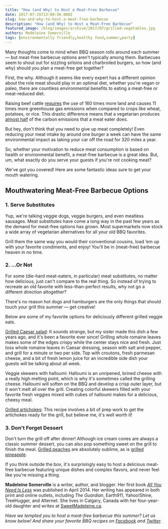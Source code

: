 ```yaml
---
title: "How (and Why) to Host a Meat-Free Barbecue"
date: 2017-07-25T13:00:50.000Z
slug: how-and-why-to-host-a-meat-free-barbecue
description: "How (and Why) to Host a Meat-Free Barbecue"
featured_image: /blog/images/archive/2017/07/grilled-vegetables.jpg
authors: Madeleine Somerville
tags: [environmentally friendly,healthy food,summer,party]
---
```


Many thoughts come to mind when BBQ season rolls around each summer — but meat-free barbecue options aren't typically among them. Barbecues seem to shout out for sizzling sirloins and charbroiled burgers, so how (and why) should you plan a meat-free get together?

First, the why. Although it seems like every expert has a different opinion about the role meat should play in an optimal diet, whether you're vegan or paleo, there are countless environmental benefits to eating a meat-free or meat-reduced diet.

Raising beef cattle [requires](https://www.theguardian.com/environment/2014/jul/21/giving-up-beef-reduce-carbon-footprint-more-than-cars) the use of 160 times more land and causes 11 times more greenhouse gas emissions when compared to crops like wheat, potatoes, or rice. This drastic difference means that a vegetarian produces [almost half](http://www.scientificamerican.com/article/meat-and-environment/) of the carbon emissions that a meat eater does.

But hey, don't think that you need to give up meat completely! Even reducing your meat intake by around one burger a week can have the same environmental impact as taking your car off the road for 320 miles a year.

So, whether your motivation to reduce meat consumption is based on health or environmental benefit, a meat-free barbecue is a great idea. But, um, what exactly do you serve your guests if you're not cooking meat?

We've got you covered! Here are some fantastic ideas sure to get your mouth watering.

## Mouthwatering Meat-Free Barbecue Options

### **1\. Serve Substitutes**

Yup, we're talking veggie dogs, veggie burgers, and even meatless sausages. Meat substitutes have come a long way in the past few years as the demand for meat-free options has grown. Most supermarkets now stock a wide array of vegetarian alternatives for all your old BBQ favorites.

Grill them the same way you would their conventional cousins, load ‘em up with your favorite condiments, and enjoy! You'll be in (meat-free) barbecue heaven in no time.

### **2\. …Or Not**

For some (die-hard meat-eaters, in particular) meat substitutes, no matter how delicious, just can't compare to the real thing. So instead of trying to recreate an old favorite with less-than-perfect results, why not go a different direction altogether?

There's no reason hot dogs and hamburgers are the only things that should touch your grill this summer — get creative!

Below are some of my favorite options for deliciously different grilled veggie eats.

[Grilled Caesar salad](http://www.food.com/recipe/grilled-caesar-salad-grilled-romaine-362450%20): It sounds strange, but my sister made this dish a few years ago, and it's been a favorite ever since! Grilling whole romaine leaves makes some of the edges crispy while the center stays nice and fresh. Just toss whole romaine leaves in Caesar dressing, season with salt and pepper, and grill for a minute or two per side. Top with croutons, fresh parmesan cheese, and a bit of fresh lemon juice for an incredible side dish your guests will be talking about all week.

Veggie skewers with halloumi: Halloumi is an unripened, brined cheese with a really high melting point, which is why it's sometimes called the grilling cheese. Halloumi will soften on the BBQ and develop a crisp outer layer, but it won't melt all over the grill. Creating colorful skewers filled with your favorite fresh veggies mixed with cubes of halloumi makes for a delicious, cheesy meal.

[Grilled artichokes](http://www.delish.com/cooking/recipe-ideas/recipes/a35722/grilled-artichokes-harissa-honey-dip-recipe-clx0514/?click=recipe%5Fsr): This recipe involves a bit of prep work to get the artichokes ready for the grill, but believe me, it's well worth it!

### **3\. Don't Forget Dessert**

Don't turn the grill off after dinner! Although ice cream cones are always a classic summer dessert, you can also pop something sweet on the grill to finish the meal. [Grilled peaches](http://www.myrecipes.com/recipe/grilled-peaches-with-vanilla-ice-cream) are absolutely sublime, as is [grilled pineapple](http://www.marthastewart.com/341209/grilled-pineapple-with-coconut-sorbet?czone=food/best-grilling-recipes/side-dishes-and-desserts&center=276943&gallery=274828&slide=282675/).

If you think outside the box, it's surprisingly easy to host a delicious meat-free barbecue featuring unique dishes and complex flavors, and never feel like you're missing a thing.

**Madeleine Somerville** is a writer, author, and blogger. Her first book _[All You Need Is Less](https://www.amazon.com/All-You-Need-Less-Eco-friendly/dp/1936740796/ref=redir%5Fmobile%5Fdesktop?ie=UTF8&keywords=all%20you%20need%20is%20less&qid=1384833699&ref%5F=redir%5Fmdp%5Fmobile&ref%5F=sr%5F1%5F1&sr=8-1#featureBulletsAndDetailBullets%5Fsecondary%5Fview%5Fdiv%5F1420603307068)_ was published in April 2014\. Her writing has appeared in both print and online outlets, including _The Guardian_, Earth911, Yahoo!Shine, TreeHugger, and Alternet. She lives in Calgary, Canada with her four-year-old daughter and writes at [SweetMadeleine.ca](http://sweetmadeleine.ca/).

_Have we tempted you to host a meat-free barbecue this summer? Let us know below! And share your favorite BBQ recipes on [Facebook](https://www.facebook.com/tomatoinktoner/) and [Twitter](https://twitter.com/tomatoinktoner?lang=en)._